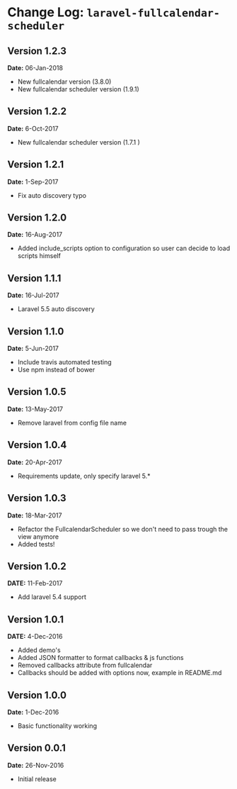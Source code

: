 Change Log: `laravel-fullcalendar-scheduler`
============================================

## Version 1.2.3

**Date:** 06-Jan-2018

- New fullcalendar version (3.8.0)
- New fullcalendar scheduler version (1.9.1)

## Version 1.2.2

**Date:** 6-Oct-2017

- New fullcalendar scheduler version (1.7.1 )

## Version 1.2.1

**Date:** 1-Sep-2017

- Fix auto discovery typo

## Version 1.2.0

**Date:** 16-Aug-2017

- Added include_scripts option to configuration so user can decide to load scripts himself

## Version 1.1.1

**Date:** 16-Jul-2017

- Laravel 5.5 auto discovery

## Version 1.1.0

**Date:** 5-Jun-2017

- Include travis automated testing
- Use npm instead of bower

## Version 1.0.5

**Date:** 13-May-2017

- Remove laravel from config file name

## Version 1.0.4

**Date:** 20-Apr-2017

- Requirements update, only specify laravel 5.*

## Version 1.0.3

**Date:** 18-Mar-2017

- Refactor the FullcalendarScheduler so we don't need to pass trough the view anymore
- Added tests!

## Version 1.0.2

**DATE:** 11-Feb-2017

- Add laravel 5.4 support

## Version 1.0.1

**DATE:** 4-Dec-2016

- Added demo's
- Added JSON formatter to format callbacks & js functions
- Removed callbacks attribute from fullcalendar
- Callbacks should be added with options now, example in README.md

## Version 1.0.0

**Date:** 1-Dec-2016

- Basic functionality working

## Version 0.0.1

**Date:** 26-Nov-2016

- Initial release